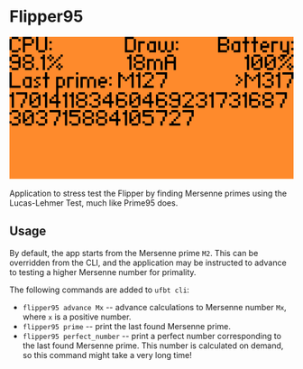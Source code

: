 # Flipper95

![Preview](./.catalog/screens/screen0.png)

Application to stress test the Flipper by finding Mersenne primes using the Lucas-Lehmer Test,
much like Prime95 does.

## Usage

By default, the app starts from the Mersenne prime `M2`. This can be overridden from the CLI,
and the application may be instructed to advance to testing a higher Mersenne number
for primality.

The following commands are added to `ufbt cli`:
* `flipper95 advance Mx` -- advance calculations to Mersenne number `Mx`, where `x` is a positive number.
* `flipper95 prime` -- print the last found Mersenne prime.
* `flipper95 perfect_number` -- print a perfect number corresponding to the last found Mersenne prime. This number is calculated on demand, so this command might take a very long time!
